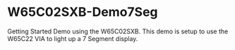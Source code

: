 W65C02SXB-Demo7Seg
==================

Getting Started Demo using the W65C02SXB. This demo is setup to use the W65C22 VIA to light up a 7 Segment display.
